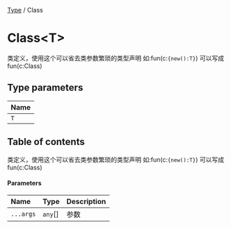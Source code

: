 [Type](../modules/Type.Type.md) / Class

# Class<T\> <Badge type="tip" text="Interface" /> <Score text="Class<T\>" />

类定义，使用这个可以省去类参数繁琐的类型声明    如:fun<T>(c:`{new():T}`) 可以写成 fun<T>(c:Class<T>)

## Type parameters

| Name |
| :------ |
| `T` |

## Table of contents

类定义，使用这个可以省去类参数繁琐的类型声明    如:fun<T>(c:`{new():T}`) 可以写成 fun<T>(c:Class<T>)

#### Parameters

| Name | Type | Description |
| :------ | :------ | :------ |
| `...args` | `any`[] | 参数 |
